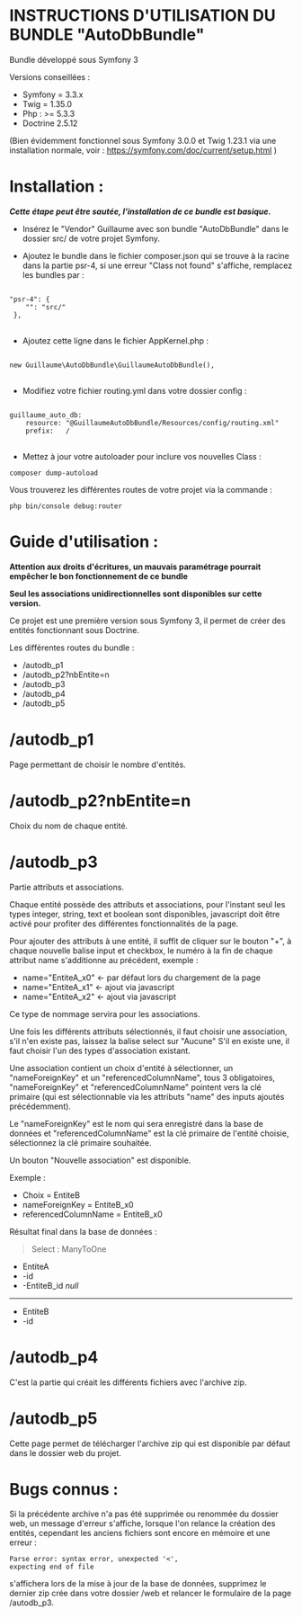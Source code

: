 INSTRUCTIONS D'UTILISATION DU BUNDLE "AutoDbBundle"
===================================================

Bundle développé sous Symfony 3

Versions conseillées : 

* Symfony = 3.3.x
* Twig = 1.35.0
* Php : >= 5.3.3
* Doctrine 2.5.12

(Bien évidemment fonctionnel sous Symfony 3.0.0 et Twig 1.23.1 via une installation normale, voir : https://symfony.com/doc/current/setup.html )

Installation : 
==============

_**Cette étape peut être sautée, l'installation de ce bundle est basique.**_

- Insérez le "Vendor" Guillaume avec son bundle "AutoDbBundle" dans le dossier src/ de votre projet Symfony.

- Ajoutez le bundle dans le fichier composer.json qui se trouve à la racine dans la partie psr-4, si une erreur "Class not found" s'affiche, remplacez les bundles par :

<pre>
<code>
"psr-4": {
    "": "src/"
 },
</code>
</pre>

- Ajoutez cette ligne dans le fichier AppKernel.php : 

<pre>
<code>
new Guillaume\AutoDbBundle\GuillaumeAutoDbBundle(),
</code>
</pre>

- Modifiez votre fichier routing.yml dans votre dossier config :

<pre>
<code>
guillaume_auto_db:
    resource: "@GuillaumeAutoDbBundle/Resources/config/routing.xml"
    prefix:   /
</code>
</pre>

- Mettez à jour votre autoloader pour inclure vos nouvelles Class :
<pre><code>composer dump-autoload</code></pre>

Vous trouverez les différentes routes de votre projet via la commande :
<pre><code>php bin/console debug:router</code></pre>

Guide d'utilisation : 
=============

**Attention aux droits d'écritures, un mauvais paramétrage pourrait empêcher le bon fonctionnement de ce bundle**

**Seul les associations unidirectionnelles sont disponibles sur cette version.**

Ce projet est une première version sous Symfony 3, il permet de créer des entités fonctionnant sous Doctrine.

Les différentes routes du bundle : 

* /autodb_p1
* /autodb_p2?nbEntite=n
* /autodb_p3
* /autodb_p4
* /autodb_p5

/autodb_p1
==========

Page permettant de choisir le nombre d'entités.

/autodb_p2?nbEntite=n
=====================

Choix du nom de chaque entité.

/autodb_p3
==========

Partie attributs et associations.

Chaque entité possède des attributs et associations, pour l'instant seul les types integer, string, text et boolean sont disponibles, javascript doit être activé pour profiter des différentes fonctionnalités de la page.

Pour ajouter des attributs à une entité, il suffit de cliquer sur le bouton "+", à chaque nouvelle balise input et checkbox, le numéro à la fin de chaque attribut name s'additionne au précédent, exemple :
- name="EntiteA_x0" <- par défaut lors du chargement de la page
- name="EntiteA_x1" <- ajout via javascript
- name="EntiteA_x2" <- ajout via javascript

Ce type de nommage servira pour les associations.

Une fois les différents attributs sélectionnés, il faut choisir une association, s'il n'en existe pas, laissez la balise select sur "Aucune"
S'il en existe une, il faut choisir l'un des types d'association existant.

Une association contient un choix d'entité à sélectionner, un "nameForeignKey" et un "referencedColumnName", tous 3 obligatoires, "nameForeignKey" et "referencedColumnName" pointent vers la clé primaire (qui est sélectionnable via les attributs "name" des inputs ajoutés précédemment).

Le "nameForeignKey" est le nom qui sera enregistré dans la base de données et "referencedColumnName" est la clé primaire de l'entité choisie, sélectionnez la clé primaire souhaitée.

Un bouton "Nouvelle association" est disponible.

Exemple : 
* Choix = EntiteB
* nameForeignKey = EntiteB_x0
* referencedColumnName = EntiteB_x0

Résultat final dans la base de données :

> Select : ManyToOne

* EntiteA
* -id
* -EntiteB_id _null_
-------------------
* EntiteB
* -id

/autodb_p4
==========

C'est la partie qui créait les différents fichiers avec l'archive zip.

/autodb_p5
==========

Cette page permet de télécharger l'archive zip qui est disponible par défaut dans le dossier web du projet.

Bugs connus :
=============

Si la précédente archive n'a pas été supprimée ou renommée du dossier web, un message d'erreur s'affiche, lorsque l'on relance la création des entités, cependant les anciens fichiers sont encore en mémoire et une erreur : <pre><code>Parse error: syntax error, unexpected '<', expecting end of file</code></pre> s'affichera lors de la mise à jour de la base de données, supprimez le dernier zip crée dans votre dossier /web et relancer le formulaire de la page /autodb_p3.
